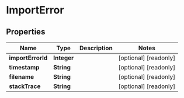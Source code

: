 

# ImportError

## Properties

Name | Type | Description | Notes
------------ | ------------- | ------------- | -------------
**importErrorId** | **Integer** |  |  [optional] [readonly]
**timestamp** | **String** |  |  [optional] [readonly]
**filename** | **String** |  |  [optional] [readonly]
**stackTrace** | **String** |  |  [optional] [readonly]



